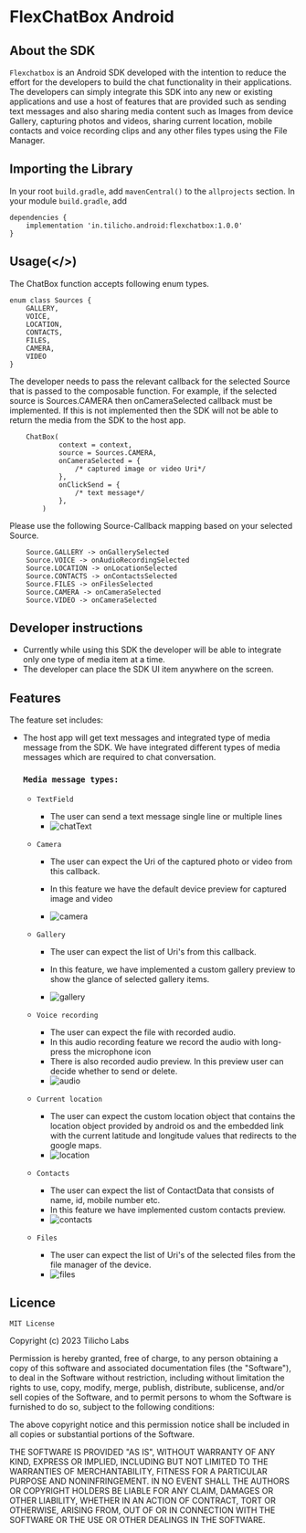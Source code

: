 # FlexChatBox Android

## About the SDK

`Flexchatbox` is an Android SDK developed with the intention to reduce the effort for the developers to build the chat functionality in their applications. The developers can simply integrate this SDK into any new or existing applications and use a host of features that are provided such as sending text messages and also sharing media content such as Images from device Gallery, capturing photos and videos, sharing current location, mobile contacts and voice recording clips and any other files types using the File Manager.

## Importing the Library

In your root `build.gradle`, add `mavenCentral()` to the `allprojects` section.
In your module `build.gradle`, add

    dependencies {
        implementation 'in.tilicho.android:flexchatbox:1.0.0'
    }

## Usage(</>)

The ChatBox function accepts following enum types.


```
enum class Sources {
    GALLERY,
    VOICE,
    LOCATION,
    CONTACTS,
    FILES,
    CAMERA,
    VIDEO
}
```

The developer needs to pass the relevant callback for the selected Source that is passed to the composable function. For example, if the selected source is Sources.CAMERA then onCameraSelected callback must be implemented. If this is not implemented then the SDK will not be able to return the media from the SDK to the host app.

```
    ChatBox(
            context = context,
            source = Sources.CAMERA,
            onCameraSelected = {
                /* captured image or video Uri*/
            },
            onClickSend = {
                /* text message*/
            },
        )
```
Please use the following Source-Callback mapping based on your selected Source.

```
    Source.GALLERY -> onGallerySelected
    Source.VOICE -> onAudioRecordingSelected
    Source.LOCATION -> onLocationSelected
    Source.CONTACTS -> onContactsSelected
    Source.FILES -> onFilesSelected
    Source.CAMERA -> onCameraSelected
    Source.VIDEO -> onCameraSelected
```



## Developer instructions

- Currently while using this SDK the developer will be able to integrate only one type of media item at a time.
- The developer can place the SDK UI item anywhere on the screen.

## Features

The feature set includes:

- The host app will get text messages and integrated type of media message from the SDK. We have integrated
  different types of media messages which are required to chat conversation.
  
  ### `Media message types:`
    - `TextField`
        - The user can send a text message single line or multiple lines
        - ![chatText](https://user-images.githubusercontent.com/113417724/231669426-692018a6-7826-4f8f-a018-9dd84b4649a0.gif)

    - `Camera`
        - The user can expect the Uri of the captured photo or video from this callback.

        - In this feature we have the default device preview for captured image and video
        - ![camera](https://user-images.githubusercontent.com/113417724/231696519-5b3668c6-0591-48aa-bdce-cb128b996a94.gif)

    - `Gallery`
        - The user can expect the list of Uri's from this callback.

        - In this feature, we have implemented a custom gallery preview to show the glance of
          selected gallery items.
        - ![gallery](https://user-images.githubusercontent.com/113417724/231698598-22bc6c45-3156-4ff8-987e-1daaf5a8d8ef.gif)

    - `Voice recording`
        - The user can expect the file with recorded audio.
        - In this audio recording feature we record the audio with long-press the microphone icon
        - There is also recorded audio preview. In this preview user can decide whether to send or
          delete.
        - ![audio](https://user-images.githubusercontent.com/113417724/231706822-3b588a94-62af-4584-8f27-37eb0190faed.gif)

    - `Current location`
        - The user can expect the custom location object that contains the location object provided
          by android os and the embedded link with the current latitude and longitude values that
          redirects to the google maps.
        - ![location](https://user-images.githubusercontent.com/113417724/231700998-84d77183-dd9f-4a0c-ad63-69c48f2a5a94.gif)

    - `Contacts`
        - The user can expect the list of ContactData that consists of name, id, mobile number etc.
        - In this feature we have implemented custom contacts preview.
        - ![contacts](https://user-images.githubusercontent.com/113417724/231708586-58618da9-d408-477b-85a9-fe377512cba2.gif)

    - `Files`
        - The user can expect the list of Uri's of the selected files from the file manager of the
          device.
        - ![files](https://user-images.githubusercontent.com/113417724/231709421-a552e8a3-c707-4fc4-9713-06b7b11e42b1.gif)

## Licence

`MIT License`

Copyright (c) 2023 Tilicho Labs

Permission is hereby granted, free of charge, to any person obtaining a copy
of this software and associated documentation files (the "Software"), to deal
in the Software without restriction, including without limitation the rights
to use, copy, modify, merge, publish, distribute, sublicense, and/or sell
copies of the Software, and to permit persons to whom the Software is
furnished to do so, subject to the following conditions:

The above copyright notice and this permission notice shall be included in all
copies or substantial portions of the Software.

THE SOFTWARE IS PROVIDED "AS IS", WITHOUT WARRANTY OF ANY KIND, EXPRESS OR
IMPLIED, INCLUDING BUT NOT LIMITED TO THE WARRANTIES OF MERCHANTABILITY,
FITNESS FOR A PARTICULAR PURPOSE AND NONINFRINGEMENT. IN NO EVENT SHALL THE
AUTHORS OR COPYRIGHT HOLDERS BE LIABLE FOR ANY CLAIM, DAMAGES OR OTHER
LIABILITY, WHETHER IN AN ACTION OF CONTRACT, TORT OR OTHERWISE, ARISING FROM,
OUT OF OR IN CONNECTION WITH THE SOFTWARE OR THE USE OR OTHER DEALINGS IN THE
SOFTWARE.

